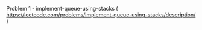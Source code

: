 Problem 1 - implement-queue-using-stacks ( https://leetcode.com/problems/implement-queue-using-stacks/description/ )